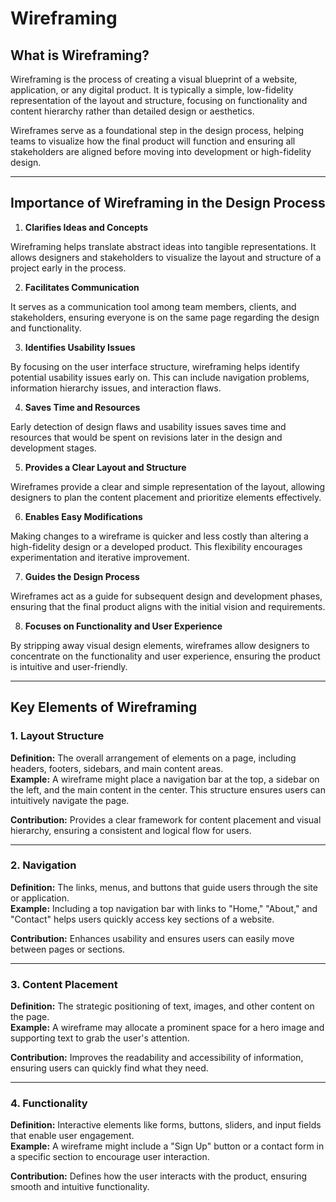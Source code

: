 # Wireframing

## What is Wireframing?

Wireframing is the process of creating a visual blueprint of a website, application, or any digital product. It is typically a simple, low-fidelity representation of the layout and structure, focusing on functionality and content hierarchy rather than detailed design or aesthetics.

Wireframes serve as a foundational step in the design process, helping teams to visualize how the final product will function and ensuring all stakeholders are aligned before moving into development or high-fidelity design.

---

## Importance of Wireframing in the Design Process

1. **Clarifies Ideas and Concepts**

Wireframing helps translate abstract ideas into tangible representations. It allows designers and stakeholders to visualize the layout and structure of a project early in the process.

2. **Facilitates Communication**

It serves as a communication tool among team members, clients, and stakeholders, ensuring everyone is on the same page regarding the design and functionality.

3. **Identifies Usability Issues**

By focusing on the user interface structure, wireframing helps identify potential usability issues early on. This can include navigation problems, information hierarchy issues, and interaction flaws.

4. **Saves Time and Resources**

Early detection of design flaws and usability issues saves time and resources that would be spent on revisions later in the design and development stages.

5. **Provides a Clear Layout and Structure**

Wireframes provide a clear and simple representation of the layout, allowing designers to plan the content placement and prioritize elements effectively.

6. **Enables Easy Modifications**

Making changes to a wireframe is quicker and less costly than altering a high-fidelity design or a developed product. This flexibility encourages experimentation and iterative improvement.

7. **Guides the Design Process**

Wireframes act as a guide for subsequent design and development phases, ensuring that the final product aligns with the initial vision and requirements.

8. **Focuses on Functionality and User Experience**

By stripping away visual design elements, wireframes allow designers to concentrate on the functionality and user experience, ensuring the product is intuitive and user-friendly.

---
## Key Elements of Wireframing

### 1. Layout Structure  
   **Definition:** The overall arrangement of elements on a page, including headers, footers, sidebars, and main content areas.  
   **Example:** A wireframe might place a navigation bar at the top, a sidebar on the left, and the main content in the center. This structure ensures users can intuitively navigate the page.  

   **Contribution:** Provides a clear framework for content placement and visual hierarchy, ensuring a consistent and logical flow for users.

---

### 2. Navigation 
 **Definition:** The links, menus, and buttons that guide users through the site or application.  
   **Example:** Including a top navigation bar with links to "Home," "About," and "Contact" helps users quickly access key sections of a website.  

   **Contribution:** Enhances usability and ensures users can easily move between pages or sections.

---

### 3. Content Placement  
   **Definition:** The strategic positioning of text, images, and other content on the page.  
   **Example:** A wireframe may allocate a prominent space for a hero image and supporting text to grab the user's attention.  

   **Contribution:** Improves the readability and accessibility of information, ensuring users can quickly find what they need.

---

### 4. Functionality  
   **Definition:** Interactive elements like forms, buttons, sliders, and input fields that enable user engagement.  
   **Example:** A wireframe might include a "Sign Up" button or a contact form in a specific section to encourage user interaction.  

   **Contribution:** Defines how the user interacts with the product, ensuring smooth and intuitive functionality.











